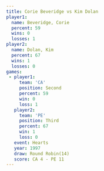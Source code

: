 ```yaml
---
title: Corie Beveridge vs Kim Dolan
player1:                
  name: Beveridge, Corie
  percent: 59           
  wins: 0               
  losses: 1             
player2:                
  name: Dolan, Kim      
  percent: 67           
  wins: 1               
  losses: 0             
games:
 - player1:          
     team: 'CA'      
     position: Second
     percent: 59     
     win: 0          
     loss: 1         
   player2:         
     team: 'PE'     
     position: Third
     percent: 67    
     win: 1         
     loss: 0        
   event: Hearts        
   year: 1997           
   draw: Round Robin(14)
   score: CA 4 - PE 11  
---
```

